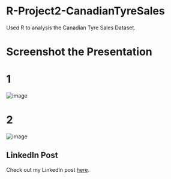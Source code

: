 # R-Project2-CanadianTyreSales
Used R to analysis the Canadian Tyre Sales Dataset.

# Screenshot the Presentation
# 1
![image](https://github.com/user-attachments/assets/80704bf0-dcec-4604-8ee9-28851682b263)
# 2
![image](https://github.com/user-attachments/assets/eb5ccc82-40bb-4213-9f01-1f97a2f426cd)

## LinkedIn Post
Check out my LinkedIn post [here](https://www.linkedin.com/embed/feed/update/urn:li:ugcPost:7209989255211683840).
